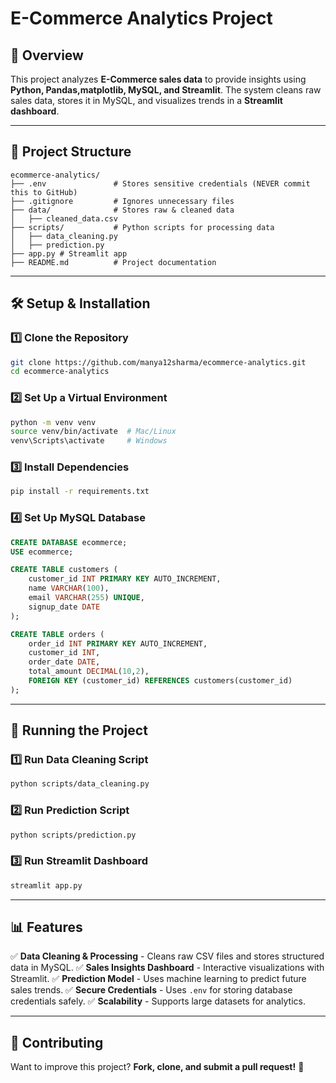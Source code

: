 # E-Commerce Analytics Project

## 📌 Overview
This project analyzes **E-Commerce sales data** to provide insights using **Python, Pandas,matplotlib, MySQL, and Streamlit**. The system cleans raw sales data, stores it in MySQL, and visualizes trends in a **Streamlit dashboard**.

---
## 📂 Project Structure
```
ecommerce-analytics/
├── .env               # Stores sensitive credentials (NEVER commit this to GitHub)
├── .gitignore         # Ignores unnecessary files
├── data/              # Stores raw & cleaned data
│   ├── cleaned_data.csv
├── scripts/           # Python scripts for processing data
│   ├── data_cleaning.py
│   ├── prediction.py  
├── app.py # Streamlit app 
├── README.md          # Project documentation
```

---
## 🛠️ Setup & Installation
### 1️⃣ Clone the Repository
```bash
git clone https://github.com/manya12sharma/ecommerce-analytics.git
cd ecommerce-analytics
```

### 2️⃣ Set Up a Virtual Environment
```bash
python -m venv venv
source venv/bin/activate  # Mac/Linux
venv\Scripts\activate     # Windows
```

### 3️⃣ Install Dependencies
```bash
pip install -r requirements.txt
```

### 4️⃣ Set Up MySQL Database
```sql
CREATE DATABASE ecommerce;
USE ecommerce;

CREATE TABLE customers (
    customer_id INT PRIMARY KEY AUTO_INCREMENT,
    name VARCHAR(100),
    email VARCHAR(255) UNIQUE,
    signup_date DATE
);

CREATE TABLE orders (
    order_id INT PRIMARY KEY AUTO_INCREMENT,
    customer_id INT,
    order_date DATE,
    total_amount DECIMAL(10,2),
    FOREIGN KEY (customer_id) REFERENCES customers(customer_id)
);
```

---
## 🚀 Running the Project
### 1️⃣ Run Data Cleaning Script
```bash
python scripts/data_cleaning.py
```

### 2️⃣ Run Prediction Script
```bash
python scripts/prediction.py
```

### 3️⃣ Run Streamlit Dashboard
```bash
streamlit app.py
```

---
## 📊 Features
✅ **Data Cleaning & Processing** - Cleans raw CSV files and stores structured data in MySQL.
✅ **Sales Insights Dashboard** - Interactive visualizations with Streamlit.
✅ **Prediction Model** - Uses machine learning to predict future sales trends.
✅ **Secure Credentials** - Uses `.env` for storing database credentials safely.
✅ **Scalability** - Supports large datasets for analytics.

---
## 📢 Contributing
Want to improve this project? **Fork, clone, and submit a pull request!** 🚀
